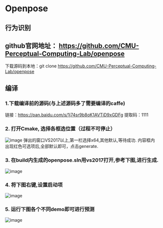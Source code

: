# Openpose
## 行为识别

## github官网地址： https://github.com/CMU-Perceptual-Computing-Lab/openpose

下载源码到本地：git clone https://github.com/CMU-Perceptual-Computing-Lab/openpose

## 编译
### 1.下载编译前的源码(与上述源码多了需要编译的caffe) 
链接：https://pan.baidu.com/s/1j74sr9b8oK1AVTiD9xGDFg 
提取码：1111 
### 2. 打开Cmake, 选择各框选位置（过程不可停止）
![image](https://user-images.githubusercontent.com/59698348/131772745-58dccb98-9cfa-4677-90f6-c678309c7339.png)
弹出的窗口VS2017以上,第一栏选择x64,其他默认,等待成功.
内容框内出现红色可选项后,全部默认即可，点击generate.
### 3. 在build内生成的openpose.sln用vs2017打开,参考下图,进行生成.
![image](https://user-images.githubusercontent.com/59698348/131788136-0b2c6cff-6e7e-4786-bca4-60dc7eb90649.png)
### 4. 将下图右键,设置启动项
![image](https://user-images.githubusercontent.com/59698348/131789404-0afe47ad-f4e9-46ce-b64e-1f436f872096.png)
### 5. 运行下图各个不同demo即可进行预测
![image](https://user-images.githubusercontent.com/59698348/131789468-57722463-63a5-46bb-856c-e1f1aaac2fd4.png)


